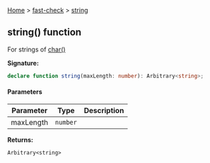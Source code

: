 [Home](/) &gt; [fast-check](../fast-check.md) &gt; [string](string_1.md)

## string() function

For strings of [char()](char.md)

<b>Signature:</b>

```typescript
declare function string(maxLength: number): Arbitrary<string>;
```

#### Parameters

|  Parameter | Type | Description |
|  --- | --- | --- |
|  maxLength | <code>number</code> |  |

<b>Returns:</b>

`Arbitrary<string>`

